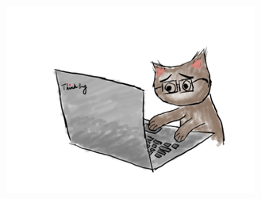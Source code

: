 <img src="coding_cat_cropped.png" alt="debugging_can_be_painful_sometimes" 
class = "center"
width="500px"/>

<!--
**Isobutylcyclopentane/Isobutylcyclopentane** is a ✨ _special_ ✨ repository because its `README.md` (this file) appears on your GitHub profile.

Here are some ideas to get you started:

- 🔭 I’m currently working on ...
- 🌱 I’m currently learning ...
- 👯 I’m looking to collaborate on ...
- 🤔 I’m looking for help with ...
- 💬 Ask me about ...
- 📫 How to reach me: ...
- 😄 Pronouns: ...
- ⚡ Fun fact: ...
-->
